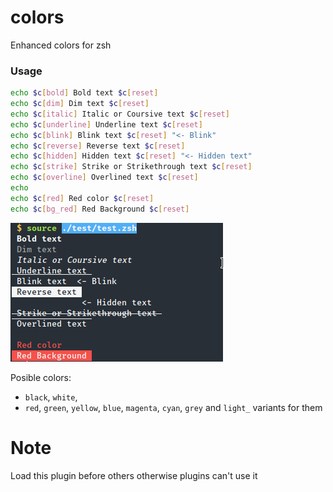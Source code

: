 # colors
Enhanced colors for zsh

### Usage

```bash
echo $c[bold] Bold text $c[reset]
echo $c[dim] Dim text $c[reset]
echo $c[italic] Italic or Coursive text $c[reset]
echo $c[underline] Underline text $c[reset]
echo $c[blink] Blink text $c[reset] "<- Blink"
echo $c[reverse] Reverse text $c[reset]
echo $c[hidden] Hidden text $c[reset] "<- Hidden text"
echo $c[strike] Strike or Strikethrough text $c[reset]
echo $c[overline] Overlined text $c[reset]
echo
echo $c[red] Red color $c[reset]
echo $c[bg_red] Red Background $c[reset]
```
![Screenshot](./screenshot.png)

Posible colors: 

* `black`, `white`,
* `red`, `green`, `yellow`, `blue`, `magenta`, `cyan`, `grey` and `light_` variants for them


# Note

Load this plugin before others otherwise plugins can't use it


